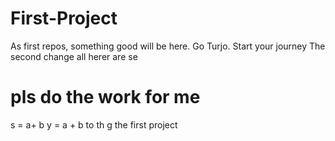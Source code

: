 # First-Project
As first repos, something good will be here. Go Turjo. Start your journey
The second change
all herer are se
# pls do the work for me
s = a+ b
y = a + b
to th g
the first project

